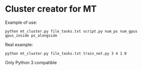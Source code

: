 # Cluster creator for MT

Example of use:

    python mt_cluster.py file_tasks.txt script.py num_ps num_gpus gpus_inside ps_alongside

Real example:

    python mt_cluster.py file_tasks.txt train_net.py 3 4 1 0

Only Python 3 compatible
